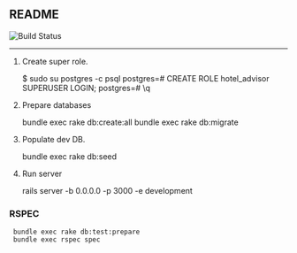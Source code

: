 ## README


![Build Status](https://travis-ci.org/danhaywood/java-testsupport.png?branch=master)


---

1. Create super role.

     $ sudo su postgres -c psql
     postgres=# CREATE ROLE hotel_advisor SUPERUSER LOGIN;
     postgres=# \q

2. Prepare databases

     bundle exec rake db:create:all
     bundle exec rake db:migrate

3. Populate dev DB.

     bundle exec rake db:seed

4. Run server

     rails server -b 0.0.0.0 -p 3000 -e development

### RSPEC

     bundle exec rake db:test:prepare
     bundle exec rspec spec
